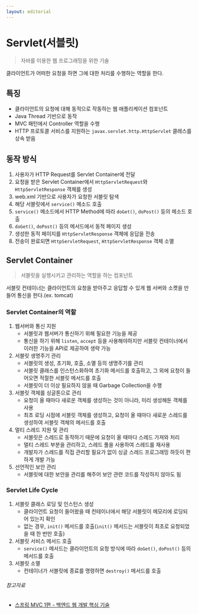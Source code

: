 ```yaml
---
layout: editorial
---
```


# Servlet(서블릿)

> 자바를 이용한 웹 프로그래밍을 위한 기술

클라이언트가 어떠한 요청을 하면 그에 대한 처리를 수행하는 역할을 한다.

## 특징

- 클라이언트의 요청에 대해 동적으로 작동하는 웹 애플리케이션 컴포넌트
- Java Thread 기반으로 동작
- MVC 패턴에서 Controller 역할을 수행
- HTTP 프로토콜 서비스를 지원하는 `javax.servlet.http.HttpServlet` 클래스를 상속 받음

## 동작 방식

1. 사용자가 HTTP Request를 Servlet Container에 전달
2. 요청을 받은 Servlet Container에서 `HttpServletRequest`와 `HttpServletResponse` 객체를 생성
3. web.xml 기반으로 사용자가 요청한 서블릿 탐색
4. 해당 서블릿에서 `service()` 메소드 호출
5. `service()` 메소드에서 HTTP Method에 따라 `doGet()`, `doPost()` 등의 메소드 호출
6. `doGet()`, `doPost()` 등의 메서드에서 동적 페이지 생성
7. 생성한 동적 페이지를 `HttpServletResponse` 객체에 응답을 전송
8. 전송이 완료되면 `HttpServletRequest`, `HttpServletResponse` 객체 소멸

## Servlet Container

> 서블릿을 실행시키고 관리하는 역할을 하는 컴포넌트

서블릿 컨테이너는 클라이언트의 요청을 받아주고 응답할 수 있게 웹 서버와 소켓을 만들어 통신을 한다.(ex. tomcat)

### Servlet Container의 역할

1. 웹서버와 통신 지원
    - 서블릿과 웹서버가 통신하기 위해 필요한 기능을 제공
    - 통신을 하기 위해 `listen`, `accept` 등을 사용해야하지만 서블릿 컨테이너에서 이러한 기능을 API로 제공하여 생략 가능
2. 서블릿 생명주기 관리
    - 서블릿의 생성, 초기화, 호출, 소멸 등의 생명주기를 관리
    - 서블릿 클래스를 인스턴스화하여 초기화 메서드를 호출하고, 그 외에 요청이 들어오면 적절한 서블릿 메서드를 호출
    - 서블릿이 더 이상 필요하지 않을 때 Garbage Collection을 수행
3. 서블릿 객체를 싱글톤으로 관리
    - 요청이 올 때마다 새로운 객체를 생성하는 것이 아니라, 미리 생성해둔 객체를 사용
    - 최초 로딩 시점에 서블릿 객체를 생성하고, 요청이 올 때마다 새로운 스레드를 생성하여 서블릿 객체의 메서드를 호출
4. 멀티 스레드 지원 및 관리
    - 서블릿은 스레드로 동작하기 때문에 요청이 올 때마다 스레드 가져와 처리
    - 멀티 스레드 부분을 관리하고, 스레드 풀을 사용하여 스레드를 재사용
    - 개발자가 스레드를 직접 관리할 필요가 없이 싱글 스레드 프로그래밍 하듯이 편하게 개발 가능
5. 선언적인 보안 관리
    - 서블릿에 대한 보안을 관리를 해주어 보안 관련 코드를 작성하지 않아도 됨

### Servlet Life Cycle

1. 서블릿 클래스 로딩 및 인스턴스 생성
    - 클라이언트 요청이 들어왔을 때 컨테이너에서 해당 서블릿이 메모리에 로딩되어 있는지 확인
    - 없는 경우, `init()` 메서드를 호출(`init()` 메서드는 서블릿이 최초로 요청되었을 때 한 번만 호출)
2. 서블릿 서비스 메서드 호출
    - `service()` 메서드는 클라이언트의 요청 방식에 따라 `doGet()`, `doPost()` 등의 메서드를 호출
3. 서블릿 소멸
    - 컨테이너가 서블릿에 종료를 명령하면 `destroy()` 메서드를 호출

###### 참고자료

- [스프링 MVC 1편 - 백엔드 웹 개발 핵심 기술](https://www.inflearn.com/course/스프링-mvc-1)